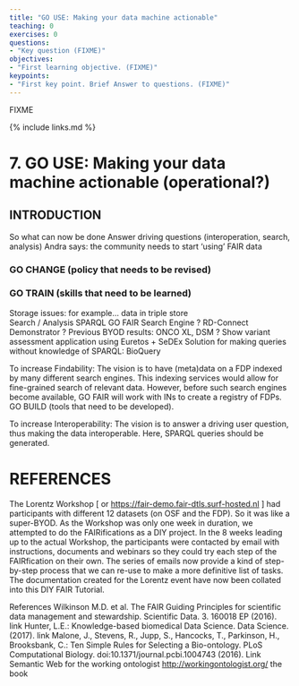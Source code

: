 ```yaml
---
title: "GO USE: Making your data machine actionable"
teaching: 0
exercises: 0
questions:
- "Key question (FIXME)"
objectives:
- "First learning objective. (FIXME)"
keypoints:
- "First key point. Brief Answer to questions. (FIXME)"
---
```

FIXME

{% include links.md %}

# 7. GO USE: Making your data machine actionable (operational?) 
## INTRODUCTION 
So what can now be done Answer driving questions (interoperation, search, analysis) 
Andra says: the community needs to start ‘using’ FAIR data

### GO CHANGE (policy that needs to be revised) 
### GO TRAIN (skills that need to be learned) 
Storage issues: for example… data in triple store  
Search / Analysis
SPARQL
GO FAIR Search Engine ? 
RD-Connect Demonstrator ? 
Previous BYOD results: ONCO XL, DSM ? 
Show variant assessment application using Euretos + SeDEx
Solution for making queries without knowledge of SPARQL: BioQuery 

To increase Findability: 
The vision is to have (meta)data on a FDP indexed by many different search engines. This indexing services would allow for fine-grained search of relevant data. However, before such search engines become available, GO FAIR will work with INs to create a registry of FDPs. 
GO BUILD (tools that need to be developed).

To increase Interoperability:
The vision is to answer a driving user question, thus making the data interoperable. Here, SPARQL queries should be generated.



# REFERENCES
The Lorentz Workshop [ or https://fair-demo.fair-dtls.surf-hosted.nl ] had participants with different 12 datasets (on OSF and the FDP). So it was like a super-BYOD. As the Workshop was only one week in duration, we attempted to do the FAIRifications as a DIY project. In the 8 weeks leading up to the actual Workshop, the participants were contacted by email with instructions, documents and webinars so they could try each step of the FAIRfication on their own. The series of emails now provide a kind of step-by-step process that we can re-use to make a more definitive list of tasks. The documentation created for the Lorentz event have now been collated into this DIY FAIR Tutorial.



References
Wilkinson M.D. et al. The FAIR Guiding Principles for scientific data management and stewardship. Scientific Data. 3. 160018 EP (2016). link
Hunter, L.E.: Knowledge-based biomedical Data Science. Data Science. (2017). link
Malone, J., Stevens, R., Jupp, S., Hancocks, T., Parkinson, H., Brooksbank, C.: Ten Simple Rules for Selecting a Bio-ontology. PLoS Computational Biology. doi:10.1371/journal.pcbi.1004743 (2016). Link
Semantic Web for the working ontologist  http://workingontologist.org/  the book


